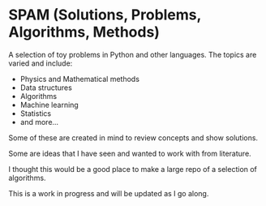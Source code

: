 # SPAM (Solutions, Problems, Algorithms, Methods)
A selection of toy problems in Python and other languages. The topics are varied and include:

* Physics and Mathematical methods
* Data structures
* Algorithms
* Machine learning
* Statistics
* and more...

Some of these are created in mind to review concepts and show solutions. 

Some are ideas that I have seen and wanted to work with from literature. 

I thought this would be a good place to make a large repo of a selection of algorithms.

This is a work in progress and will be updated as I go along.
